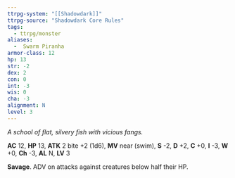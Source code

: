 ```yaml
---
ttrpg-system: "[[Shadowdark]]"
ttrpg-source: "Shadowdark Core Rules"
tags:
  - ttrpg/monster
aliases:
  -  Swarm Piranha
armor-class: 12
hp: 13
str: -2
dex: 2
con: 0
int: -3
wis: 0
cha: -3
alignment: N
level: 3
---
```


_A school of flat, silvery fish with vicious fangs._

**AC** 12, **HP** 13, **ATK** 2 bite +2 (1d6), **MV** near (swim), **S** -2, **D** +2, **C** +0, **I** -3, **W** +0, **Ch** -3, **AL** N, **LV** 3

**Savage**. ADV on attacks against creatures below half their HP.

